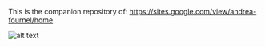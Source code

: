 This is the companion repository of: https://sites.google.com/view/andrea-fournel/home

![alt text](https://github.com/andyf66/acad_main/blob/main/teaching/other/sav.jpg?raw=true)

